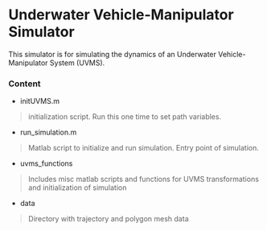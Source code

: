 Underwater Vehicle-Manipulator Simulator
======================================



This simulator is for simulating the dynamics of an Underwater Vehicle-Manipulator System (UVMS). 


### Content



* initUVMS.m
>initialization script. Run this one time to set path variables.

* run_simulation.m
>Matlab script to initialize and run simulation. Entry point of simulation.


* uvms_functions
>Includes misc matlab scripts and functions for UVMS transformations and initialization of simulation

* data
>Directory with trajectory and polygon mesh data







